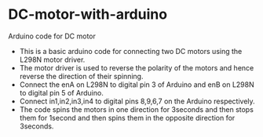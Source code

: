 # DC-motor-with-arduino
Arduino code for DC motor
* This is a basic arduino code for connecting two DC motors using the L298N motor driver. 
* The motor driver is used to reverse the polarity of the motors and hence reverse the direction of their spinning.
* Connect the enA on L298N to digital pin 3 of Arduino and enB on L298N to digital pin 5 of Arduino.
* Connect in1,in2,in3,in4 to digital pins 8,9,6,7 on the Arduino respectively.
* The code spins the motors in one direction for 3seconds and then stops them for 1second and then spins them in the opposite direction for 3seconds.
